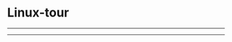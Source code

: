 # Linux-tour
----------------------------------------------------------------------------------------------------
****************************************************************************************************
